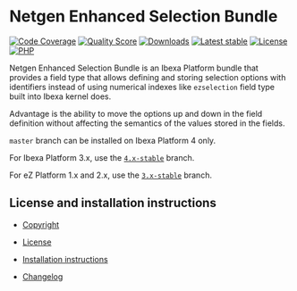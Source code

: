 Netgen Enhanced Selection Bundle
================================

[![Code Coverage](https://img.shields.io/codecov/c/github/netgen/NetgenEnhancedSelectionBundle.svg?style=flat-square)](https://codecov.io/gh/netgen/NetgenEnhancedSelectionBundle)
[![Quality Score](https://img.shields.io/scrutinizer/g/netgen/NetgenEnhancedSelectionBundle.svg?style=flat-square)](https://scrutinizer-ci.com/g/netgen/NetgenEnhancedSelectionBundle)
[![Downloads](https://img.shields.io/packagist/dt/netgen/enhanced-selection-bundle.svg?style=flat-square)](https://packagist.org/packages/netgen/enhanced-selection-bundle)
[![Latest stable](https://img.shields.io/packagist/v/netgen/enhanced-selection-bundle.svg?style=flat-square)](https://packagist.org/packages/netgen/enhanced-selection-bundle)
[![License](https://img.shields.io/github/license/netgen/NetgenEnhancedSelectionBundle.svg?style=flat-square)](LICENSE)
[![PHP](https://img.shields.io/badge/php-%3E%3D%205.6-8892BF.svg?style=flat-square)](https://secure.php.net/)

Netgen Enhanced Selection Bundle is an Ibexa Platform bundle that provides a
field type that allows defining and storing selection options with identifiers
instead of using numerical indexes like `ezselection` field type built into
Ibexa kernel does.

Advantage is the ability to move the options up and down in the field definition
without affecting the semantics of the values stored in the fields.

`master` branch can be installed on Ibexa Platform 4 only.

For Ibexa Platform 3.x, use the [`4.x-stable`](https://github.com/netgen/NetgenEnhancedSelectionBundle/tree/4.x-stable) branch.

For eZ Platform 1.x and 2.x, use the [`3.x-stable`](https://github.com/netgen/NetgenEnhancedSelectionBundle/tree/3.x-stable) branch.

License and installation instructions
-------------------------------------

* [Copyright](COPYRIGHT)

* [License](LICENSE)

* [Installation instructions](bundle/Resources/doc/INSTALL.md)

* [Changelog](bundle/Resources/doc/CHANGELOG.md)
